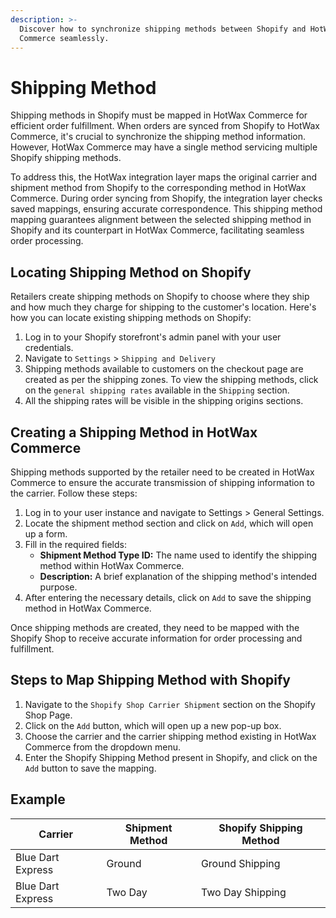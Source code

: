 ```yaml
---
description: >-
  Discover how to synchronize shipping methods between Shopify and HotWax
  Commerce seamlessly.
---
```


# Shipping Method

Shipping methods in Shopify must be mapped in HotWax Commerce for efficient order fulfillment. When orders are synced from Shopify to HotWax Commerce, it's crucial to synchronize the shipping method information. However, HotWax Commerce may have a single method servicing multiple Shopify shipping methods.

To address this, the HotWax integration layer maps the original carrier and shipment method from Shopify to the corresponding method in HotWax Commerce. During order syncing from Shopify, the integration layer checks saved mappings, ensuring accurate correspondence. This shipping method mapping guarantees alignment between the selected shipping method in Shopify and its counterpart in HotWax Commerce, facilitating seamless order processing.

## Locating Shipping Method on Shopify

Retailers create shipping methods on Shopify to choose where they ship and how much they charge for shipping to the customer's location. Here's how you can locate existing shipping methods on Shopify:

1. Log in to your Shopify storefront's admin panel with your user credentials.
2. Navigate to `Settings` > `Shipping and Delivery`
3. Shipping methods available to customers on the checkout page are created as per the shipping zones. To view the shipping methods, click on the `general shipping rates` available in the `Shipping` section.
4. All the shipping rates will be visible in the shipping origins sections.

## Creating a Shipping Method in HotWax Commerce

Shipping methods supported by the retailer need to be created in HotWax Commerce to ensure the accurate transmission of shipping information to the carrier. Follow these steps:

1. Log in to your user instance and navigate to Settings > General Settings.
2. Locate the shipment method section and click on `Add`, which will open up a form.
3. Fill in the required fields:
   * **Shipment Method Type ID:** The name used to identify the shipping method within HotWax Commerce.
   * **Description:** A brief explanation of the shipping method's intended purpose.
4. After entering the necessary details, click on `Add` to save the shipping method in HotWax Commerce.

Once shipping methods are created, they need to be mapped with the Shopify Shop to receive accurate information for order processing and fulfillment.

## Steps to Map Shipping Method with Shopify

1. Navigate to the `Shopify Shop Carrier Shipment` section on the Shopify Shop Page.
2. Click on the `Add` button, which will open up a new pop-up box.
3. Choose the carrier and the carrier shipping method existing in HotWax Commerce from the dropdown menu.
4. Enter the Shopify Shipping Method present in Shopify, and click on the `Add` button to save the mapping.

## Example

| Carrier           | Shipment Method | Shopify Shipping Method |
| ----------------- | --------------- | ----------------------- |
| Blue Dart Express | Ground          | Ground Shipping         |
| Blue Dart Express | Two Day         | Two Day Shipping        |
